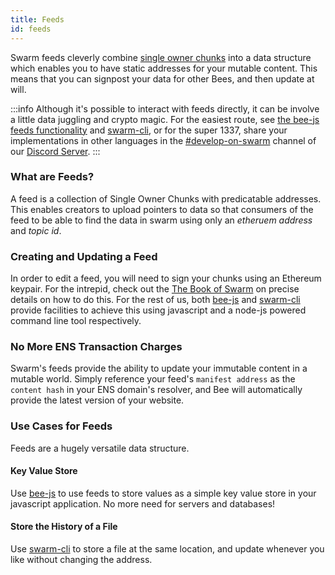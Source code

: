 ```yaml
---
title: Feeds
id: feeds
---
```


Swarm feeds cleverly combine [single owner chunks](/docs/dapps-on-swarm/chunk-types) into a data structure which enables you to have static addresses for your mutable content. This means that you can signpost your data for other Bees, and then update at will.

:::info
Although it's possible to interact with feeds directly, it can be involve a little data juggling and crypto magic. For the easiest route, see [the bee-js feeds functionality](/docs/dapps-on-swarm/bee-js) and [swarm-cli](/docs/working-with-bee/bee-tools), or for the super 1337, share your implementations in other languages in the [#develop-on-swarm](https://discord.gg/C6dgqpxZkU) channel of our [Discord Server](https://discord.gg/wdghaQsGq5).
:::

### What are Feeds?

A feed is a collection of Single Owner Chunks with predicatable addresses. This enables creators to upload pointers to data so that consumers of the feed to be able to find the data in swarm using only an *etheruem address* and *topic id*.

### Creating and Updating a Feed

In order to edit a feed, you will need to sign your chunks using an Ethereum keypair. For the intrepid, check out the <a href="/the-book-of-swarm-viktor-tron-v1.0-pre-release7.pdf" target="_blank" rel="noopener noreferrer">The Book of Swarm</a>  on precise details on how to do this. For the rest of us, both [bee-js](/docs/dapps-on-swarm/bee-js) and [swarm-cli](/docs/working-with-bee/bee-tools) provide facilities to achieve this using javascript and a node-js powered command line tool respectively.

### No More ENS Transaction Charges

Swarm's feeds provide the ability to update your immutable content in a mutable world. Simply reference your feed's `manifest address` as the `content hash` in your ENS domain's resolver, and Bee will automatically provide the latest version of your website. 

### Use Cases for Feeds

Feeds are a hugely versatile data structure.

#### Key Value Store

Use [bee-js](/docs/dapps-on-swarm/bee-js) to use feeds to store values as a simple key value store in your javascript application. No more need for servers and databases!

#### Store the History of a File

Use [swarm-cli](/docs/working-with-bee/bee-tools) to store a file at the same location, and update whenever you like without changing the address.
